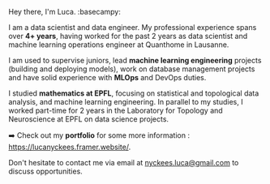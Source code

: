 Hey there, I'm Luca. :basecampy:

I am a data scientist and data engineer. My professional experience spans over **4+ years**, having worked for the past 2 years as data scientist and machine learning operations engineer at Quanthome in Lausanne.

I am used to supervise juniors, lead **machine learning engineering** projects (building and deploying models), work on database management projects and have solid experience with **MLOps** and DevOps duties.

I studied **mathematics at EPFL**, focusing on statistical and topological data analysis, and machine learning engineering. In parallel to my studies, I worked part-time for 2 years in the Laboratory for Topology and Neuroscience at EPFL on data science projects.

:arrow_right: Check out my **portfolio** for some more information : https://lucanyckees.framer.website/.

Don't hesitate to contact me via email at nyckees.luca@gmail.com to discuss opportunities.
